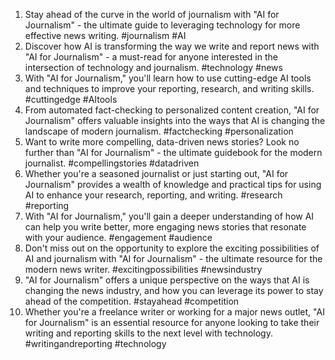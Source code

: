 1. Stay ahead of the curve in the world of journalism with "AI for Journalism" - the ultimate guide to leveraging technology for more effective news writing. #journalism #AI
2. Discover how AI is transforming the way we write and report news with "AI for Journalism" - a must-read for anyone interested in the intersection of technology and journalism. #technology #news
3. With "AI for Journalism," you'll learn how to use cutting-edge AI tools and techniques to improve your reporting, research, and writing skills. #cuttingedge #AItools
4. From automated fact-checking to personalized content creation, "AI for Journalism" offers valuable insights into the ways that AI is changing the landscape of modern journalism. #factchecking #personalization
5. Want to write more compelling, data-driven news stories? Look no further than "AI for Journalism" - the ultimate guidebook for the modern journalist. #compellingstories #datadriven
6. Whether you're a seasoned journalist or just starting out, "AI for Journalism" provides a wealth of knowledge and practical tips for using AI to enhance your research, reporting, and writing. #research #reporting
7. With "AI for Journalism," you'll gain a deeper understanding of how AI can help you write better, more engaging news stories that resonate with your audience. #engagement #audience
8. Don't miss out on the opportunity to explore the exciting possibilities of AI and journalism with "AI for Journalism" - the ultimate resource for the modern news writer. #excitingpossibilities #newsindustry
9. "AI for Journalism" offers a unique perspective on the ways that AI is changing the news industry, and how you can leverage its power to stay ahead of the competition. #stayahead #competition
10. Whether you're a freelance writer or working for a major news outlet, "AI for Journalism" is an essential resource for anyone looking to take their writing and reporting skills to the next level with technology. #writingandreporting #technology


